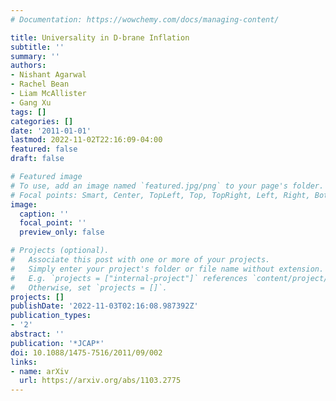```yaml
---
# Documentation: https://wowchemy.com/docs/managing-content/

title: Universality in D-brane Inflation
subtitle: ''
summary: ''
authors:
- Nishant Agarwal
- Rachel Bean
- Liam McAllister
- Gang Xu
tags: []
categories: []
date: '2011-01-01'
lastmod: 2022-11-02T22:16:09-04:00
featured: false
draft: false

# Featured image
# To use, add an image named `featured.jpg/png` to your page's folder.
# Focal points: Smart, Center, TopLeft, Top, TopRight, Left, Right, BottomLeft, Bottom, BottomRight.
image:
  caption: ''
  focal_point: ''
  preview_only: false

# Projects (optional).
#   Associate this post with one or more of your projects.
#   Simply enter your project's folder or file name without extension.
#   E.g. `projects = ["internal-project"]` references `content/project/deep-learning/index.md`.
#   Otherwise, set `projects = []`.
projects: []
publishDate: '2022-11-03T02:16:08.987392Z'
publication_types:
- '2'
abstract: ''
publication: '*JCAP*'
doi: 10.1088/1475-7516/2011/09/002
links:
- name: arXiv
  url: https://arxiv.org/abs/1103.2775
---
```

